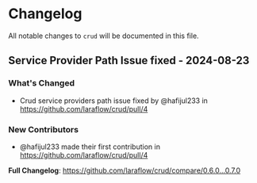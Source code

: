 # Changelog

All notable changes to `crud` will be documented in this file.

## Service Provider Path Issue fixed - 2024-08-23

### What's Changed

* Crud service providers path issue fixed by @hafijul233 in https://github.com/laraflow/crud/pull/4

### New Contributors

* @hafijul233 made their first contribution in https://github.com/laraflow/crud/pull/4

**Full Changelog**: https://github.com/laraflow/crud/compare/0.6.0...0.7.0
